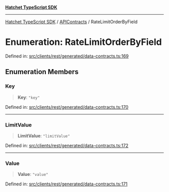 [**Hatchet TypeScript SDK**](../../../../README.md)

***

[Hatchet TypeScript SDK](../../../../README.md) / [APIContracts](../README.md) / RateLimitOrderByField

# Enumeration: RateLimitOrderByField

Defined in: [src/clients/rest/generated/data-contracts.ts:169](https://github.com/hatchet-dev/hatchet/blob/0288a24f2e9f14787135b399bd47182f4d1260d9/sdks/typescript/src/clients/rest/generated/data-contracts.ts#L169)

## Enumeration Members

### Key

> **Key**: `"key"`

Defined in: [src/clients/rest/generated/data-contracts.ts:170](https://github.com/hatchet-dev/hatchet/blob/0288a24f2e9f14787135b399bd47182f4d1260d9/sdks/typescript/src/clients/rest/generated/data-contracts.ts#L170)

***

### LimitValue

> **LimitValue**: `"limitValue"`

Defined in: [src/clients/rest/generated/data-contracts.ts:172](https://github.com/hatchet-dev/hatchet/blob/0288a24f2e9f14787135b399bd47182f4d1260d9/sdks/typescript/src/clients/rest/generated/data-contracts.ts#L172)

***

### Value

> **Value**: `"value"`

Defined in: [src/clients/rest/generated/data-contracts.ts:171](https://github.com/hatchet-dev/hatchet/blob/0288a24f2e9f14787135b399bd47182f4d1260d9/sdks/typescript/src/clients/rest/generated/data-contracts.ts#L171)
